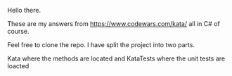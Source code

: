 Hello there.

These are my answers from https://www.codewars.com/kata/ all in C# of course. 

Feel free to clone the repo. I have split the project into two parts.

Kata where the methods are located and KataTests where the unit tests are loacted
